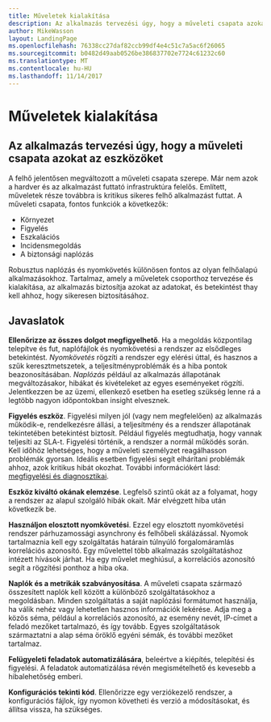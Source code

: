 ```yaml
---
title: Műveletek kialakítása
description: Az alkalmazás tervezési úgy, hogy a műveleti csapata azokat az eszközöket
author: MikeWasson
layout: LandingPage
ms.openlocfilehash: 76338cc27daf82ccb99df4e4c51c7a5ac6f26065
ms.sourcegitcommit: b0482d49aab0526be386837702e7724c61232c60
ms.translationtype: MT
ms.contentlocale: hu-HU
ms.lasthandoff: 11/14/2017
---
```

# <a name="design-for-operations"></a>Műveletek kialakítása

## <a name="design-an-application-so-that-the-operations-team-has-the-tools-they-need"></a>Az alkalmazás tervezési úgy, hogy a műveleti csapata azokat az eszközöket

A felhő jelentősen megváltozott a műveleti csapata szerepe. Már nem azok a hardver és az alkalmazást futtató infrastruktúra felelős.  Említett, műveletek része továbbra is kritikus sikeres felhő alkalmazást futtat. A műveleti csapata, fontos funkciók a következők:

- Környezet
- Figyelés
- Eszkalációs
- Incidensmegoldás
- A biztonsági naplózás

Robusztus naplózás és nyomkövetés különösen fontos az olyan felhőalapú alkalmazásokhoz. Tartalmaz, amely a műveletek csoporthoz tervezése és kialakítása, az alkalmazás biztosítja azokat az adatokat, és betekintést thay kell ahhoz, hogy sikeresen biztosításához.  <!-- to do: Link to DevOps checklist -->

## <a name="recommendations"></a>Javaslatok

**Ellenőrizze az összes dolgot megfigyelhető**. Ha a megoldás központilag telepítve és fut, naplófájlok és nyomkövetési a rendszer az elsődleges betekintést. *Nyomkövetés* rögzíti a rendszer egy elérési úttal, és hasznos a szűk keresztmetszetek, a teljesítményproblémák és a hiba pontok beazonosításában. *Naplózás* például az alkalmazás állapotának megváltozásakor, hibákat és kivételeket az egyes eseményeket rögzíti. Jelentkezzen be az üzemi, ellenkező esetben ha esetleg szükség lenne rá a legtöbb nagyon időpontokban insight elvesznek.

**Figyelés eszköz**. Figyelési milyen jól (vagy nem megfelelően) az alkalmazás működik-e, rendelkezésre állási, a teljesítmény és a rendszer állapotának tekintetében betekintést biztosít. Például figyelés megtudhatja, hogy vannak teljesíti az SLA-t. Figyelési történik, a rendszer a normál működés során. Kell időhöz lehetséges, hogy a műveleti személyzet reagálhasson problémák gyorsan. Ideális esetben figyelési segít elhárítani problémák ahhoz, azok kritikus hibát okozhat. További információkért lásd: [megfigyelési és diagnosztikai][monitoring].

**Eszköz kiváltó okának elemzése**. Legfelső szintű okát az a folyamat, hogy a rendszer az alapul szolgáló hibák okait. Már elvégzett hiba után következik be. 

**Használjon elosztott nyomkövetési**. Ezzel egy elosztott nyomkövetési rendszer párhuzamossági asynchrony és felhőbeli skálázással. Nyomok tartalmaznia kell egy szolgáltatás határain túlnyúló forgalomáramlás korrelációs azonosító. Egy művelettel több alkalmazás szolgáltatáshoz intézett hívások járhat. Ha egy művelet meghiúsul, a korrelációs azonosító segít a rögzítési ponthoz a hiba oka. 

**Naplók és a metrikák szabványosítása**. A műveleti csapata származó összesített naplók kell között a különböző szolgáltatásokhoz a megoldásban. Minden szolgáltatás a saját naplózási formátumot használja, ha válik nehéz vagy lehetetlen hasznos információk lekérése. Adja meg a közös séma, például a korrelációs azonosító, az esemény nevét, IP-címet a feladó mezőket tartalmazó, és így tovább. Egyes szolgáltatások származtatni a alap séma öröklő egyéni sémák, és további mezőket tartalmaz.

**Felügyeleti feladatok automatizálására**, beleértve a kiépítés, telepítési és figyelési. A feladatok automatizálása révén megismételhető és kevesebb a hibalehetőség emberi. 

**Konfigurációs tekinti kód**. Ellenőrizze egy verziókezelő rendszer, a konfigurációs fájlok, így nyomon követheti és verzió a módosításokat, és állítsa vissza, ha szükséges. 


<!-- links -->

[monitoring]: ../../best-practices/monitoring.md



